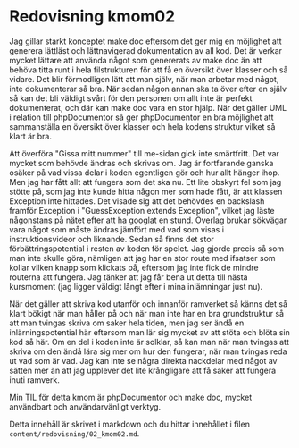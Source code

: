 ---
---
Redovisning kmom02
=========================

Jag gillar starkt konceptet make doc eftersom det ger mig en möjlighet att generera lättläst och lättnavigerad dokumentation av all kod. Det är verkar mycket lättare att använda något som genererats av make doc än att behöva titta runt i hela filstrukturen för att få en översikt över klasser och så vidare. Det blir förmodligen lätt att man själv, när man arbetar med något, inte dokumenterar så bra. När sedan någon annan ska ta över efter en själv så kan det bli väldigt svårt för den personen om allt inte är perfekt dokumenterat, och där kan make doc vara en stor hjälp. När det gäller UML i relation till phpDocumentor så ger phpDocumentor en bra möjlighet att sammanställa en översikt över klasser och hela kodens struktur vilket så klart är bra.

Att överföra "Gissa mitt nummer" till me-sidan gick inte smärtfritt. Det var mycket som behövde ändras och skrivas om. Jag är fortfarande ganska osäker på vad vissa delar i koden egentligen gör och hur allt hänger ihop. Men jag har fått allt att fungera som det ska nu. Ett lite obskyrt fel som jag stötte på, som jag inte kunde hitta någon mer som hade fått, är att klassen Exception inte hittades. Det visade sig att det behövdes en backslash framför Exception i "GuessException extends Exception", vilket jag läste någonstans på nätet efter att ha googlat en stund. Överlag brukar sökvägar vara något som måste ändras jämfört med vad som visas i instruktionsvideor och liknande. Sedan så finns det stor förbättringspotential i resten av koden för spelet. Jag gjorde precis så som man inte skulle göra, nämligen att jag har en stor route med ifsatser som kollar vilken knapp som klickats på, eftersom jag inte fick de mindre routerna att fungera. Jag tänker att jag får bena ut detta till nästa kursmoment (jag ligger väldigt långt efter i mina inlämningar just nu).

När det gäller att skriva kod utanför och innanför ramverket så känns det så klart bökigt när man håller på och när man inte har en bra grundstruktur så att man tvingas skriva om saker hela tiden, men jag ser ändå en inlärningspotential här eftersom man lär sig mycket av att stöta och blöta sin kod så här. Om en del i koden inte är solklar, så kan man när man tvingas att skriva om den ändå lära sig mer om hur den fungerar, när man tvingas reda ut vad som är vad. Jag kan inte se några direkta nackdelar med något av sätten mer än att jag upplever det lite krångligare att få saker att fungera inuti ramverk.

Min TIL för detta kmom är phpDocumentor och make doc, mycket användbart och användarvänligt verktyg.

Detta innehåll är skrivet i markdown och du hittar innehållet i filen `content/redovisning/02_kmom02.md`.
